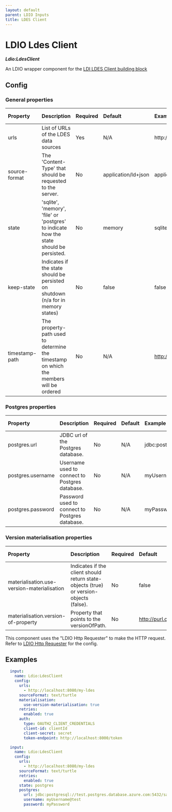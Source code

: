 ```yaml
---
layout: default
parent: LDIO Inputs
title: LDES Client
---
```


# LDIO Ldes Client

***Ldio:LdesClient***

An LDIO wrapper component for the [LDI LDES Client building block](../../_core/ldi-inputs/ldes-client)

## Config

### General properties

| Property                    | Description                                                                             | Required | Default                              | Example                                                        | Supported values                                              |
|:----------------------------|:----------------------------------------------------------------------------------------|:---------|:-------------------------------------|:---------------------------------------------------------------|:--------------------------------------------------------------|
| urls                        | List of URLs of the LDES data sources                                                   | Yes      | N/A                                  | http://localhost:8080/my-ldes                                  | HTTP and HTTPS urls                                           |
| source-format               | The 'Content-Type' that should be requested to the server.                              | No       | application/ld+json                  | application/n-quads                                            | Any type supported by [Apache Jena](https://jena.apache.org/) |
| state                       | 'sqlite', 'memory', 'file' or 'postgres' to indicate how the state should be persisted. | No       | memory                               | sqlite                                                         | 'sqlite', 'files' or 'memory'                                 |
| keep-state                  | Indicates if the state should be persisted on shutdown (n/a for in memory states)       | No       | false                                | false                                                          | true or false                                                 |
| timestamp-path              | The property-path used to determine the timestamp on which the members will be ordered  | No       | N/A                                  | http://www.w3.org/ns/prov#generatedAtTime                      | A property path                                               |

### Postgres properties

| Property                    | Description                                                                             | Required | Default                              | Example                                                        | Supported values                                              |
|:----------------------------|:----------------------------------------------------------------------------------------|:---------|:-------------------------------------|:---------------------------------------------------------------|:--------------------------------------------------------------|
| postgres.url                | JDBC url of the Postgres database.                                                      | No       | N/A                                  | jdbc:postgresql://test.postgres.database.azure.com:5432/sample | String                                                        |
| postgres.username           | Username used to connect to Postgres database.                                          | No       | N/A                                  | myUsername@test                                                | String                                                        |
| postgres.password           | Password used to connect to Postgres database.                                          | No       | N/A                                  | myPassword                                                     | String                                                        |

### Version materialisation properties

| Property                                    | Description                                                                             | Required | Default                              | Example                                                        | Supported values                                              |
|:--------------------------------------------|:----------------------------------------------------------------------------------------|:---------|:-------------------------------------|:---------------------------------------------------------------|:--------------------------------------------------------------|
| materialisation.use-version-materialisation | Indicates if the client should return state-objects (true) or version-objects (false).  | No       | false                                | true                                                           | true or false                                                 |
| materialisation.version-of-property         | Property that points to the versionOfPath.                                              | No       | http://purl.org/dc/terms/isVersionOf | "http://purl.org/dc/terms/isVersionOf"                         | true or false                                                 |

This component uses the "LDIO Http Requester" to make the HTTP request.
Refer to [LDIO Http Requester](../ldio-core) for the config.

## Examples

```yaml
  input:
    name: Ldio:LdesClient
    config:
      urls:
        - http://localhost:8080/my-ldes
      sourceFormat: text/turtle
      materialisation:
        use-version-materialisation: true
      retries:
        enabled: true
      auth:
        type: OAUTH2_CLIENT_CREDENTIALS
        client-id: clientId
        client-secret: secret
        token-endpoint: http://localhost:8000/token
```

```yaml
  input:
    name: Ldio:LdesClient
    config:
      urls:
        - http://localhost:8080/my-ldes
      sourceFormat: text/turtle
      retries:
        enabled: true
      state: postgres
      postgres:
        url: jdbc:postgresql://test.postgres.database.azure.com:5432/sample
        username: myUsername@test
        password: myPassword
```